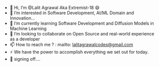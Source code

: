 


- 👋 Hi, I’m @Lalit Agrawal Aka Extremist-18 😄
- 👀 I’m interested in Software Development, AI/ML Domain and Innovation...
- 🌱 I’m currently learning Software Development and Diffusion Models in Machine Learning
- 👯 I’m looking to collaborate on Open Source and real-world experience as a developer
- 📫 How to reach me ? : mailto: lalitagrawalcodes@gmail.com
- ⚡ We have the power to accomplish everything we set out for today.
- 👋 signing off....

<!---
Extremist-18/Extremist-18 is a ✨ special ✨ repository because its `README.md` (this file) appears on your GitHub profile.
You can click the Preview link to take a look at your changes.
--->
